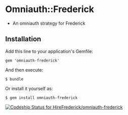 # Omniauth::Frederick

* An omniauth strategy for Frederick

## Installation

Add this line to your application's Gemfile:

    gem 'omniauth-frederick'

And then execute:

    $ bundle

Or install it yourself as:

    $ gem install omniauth-frederick

[ ![Codeship Status for HireFrederick/omniauth-frederick](https://www.codeship.io/projects/901b6160-fd00-0131-1c00-62f9faf58206/status?branch=master)](https://www.codeship.io/projects/29406)
